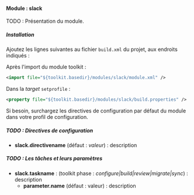 #### Module : slack

TODO : Présentation du module.

##### Installation

Ajoutez les lignes suivantes au fichier ```build.xml``` du projet, aux endroits indiqués :
   
Après l'import du module toolkit :
 ```xml
 <import file="${toolkit.basedir}/modules/slack/module.xml" />
 ```

Dans la *target* ```setprofile``` :
```xml
<property file="${toolkit.basedir}/modules/slack/build.properties" />
```

Si besoin, surchargez les directives de configuration par défaut du module dans votre profil de configuration.

##### TODO : Directives de configuration

* **slack.directivename** (défaut : *valeur*) : description

##### TODO : Les tâches et leurs paramètres

* **slack.taskname** : (toolkit phase : *configure|build|review|migrate|sync*) : description
    * **parameter.name** (défaut : valeur) : description
